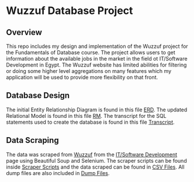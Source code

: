 # Wuzzuf Database Project

## Overview
This repo includes my design and implementation of the Wuzzuf project for the Fundamentals of Database course. The project allows users to get information about the available jobs in the market in the field ot IT/Software Development in Egypt. The Wuzzuf website has limited abilities for filtering or doing some higher level aggregations on many features which my application will be used to provide more flexibility on that front. 

## Database Design
The initial Entity Relationship Diagram is found in this file [ERD](https://github.com/omar-bahgat/MyWuzzuf-DB/blob/main/Entity-Relationship%20Diagram.pdf). The updated Relational Model is found in this file [RM](https://github.com/omar-bahgat/MyWuzzuf-DB/blob/main/Relational%20Model.pdf). The transcript for the SQL statements used to create the database is found in this file [Transcript](https://github.com/omar-bahgat/MyWuzzuf-DB/blob/main/wuzzuf_db.sql).

## Data Scraping
The data was scraped from [Wuzzuf](https://wuzzuf.net/jobs/egypt) from the [IT/Software Development](https://wuzzuf.net/a/IT-Software-Development-Jobs-in-Egypt) page using Beautiful Soup and Selenium. The scraper scripts can be found inside [Scraper Scripts](https://github.com/omar-bahgat/MyWuzzuf-DB/tree/main/Scraper%20Scripts) and the data scraped can be found in [CSV Files](https://github.com/omar-bahgat/MyWuzzuf-DB/tree/main/CSV%20Files). All dump files are also included in [Dump Files](https://github.com/omar-bahgat/MyWuzzuf-DB/tree/main/Dump%20Files).
